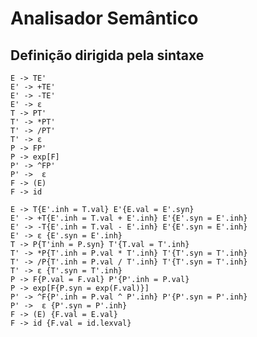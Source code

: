 # Analisador Semântico

## Definição dirigida pela sintaxe
    
    E -> TE'
    E' -> +TE' 
    E' -> -TE' 
    E' -> ε
    T -> PT'
    T' -> *PT' 
    T' -> /PT' 
    T' -> ε
    P -> FP' 
    P -> exp[F]
    P' -> ^FP' 
    P' ->  ε
    F -> (E) 
    F -> id

    E -> T{E'.inh = T.val} E'{E.val = E'.syn}
    E' -> +T{E'.inh = T.val + E'.inh} E'{E'.syn = E'.inh} 
    E' -> -T{E'.inh = T.val - E'.inh} E'{E'.syn = E'.inh} 
    E' -> ε {E'.syn = E'.inh}
    T -> P{T'inh = P.syn} T'{T.val = T'.inh}
    T' -> *P{T'.inh = P.val * T'.inh} T'{T'.syn = T'.inh} 
    T' -> /P{T'.inh = P.val / T'.inh} T'{T'.syn = T'.inh}
    T' -> ε {T'.syn = T'.inh}
    P -> F{P.val = F.val} P'{P'.inh = P.val}
    P -> exp[F{P.syn = exp(F.val)}]
    P' -> ^F{P'.inh = P.val ^ P'.inh} P'{P'.syn = P'.inh}
    P' ->  ε {P'.syn = P'.inh}
    F -> (E) {F.val = E.val}
    F -> id {F.val = id.lexval}
    